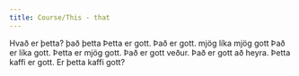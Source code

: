 ```yaml
---
title: Course/This - that
---
```

<vocabulary>
Hvað er þetta?
það
þetta
Þetta er gott.
Það er gott.
mjög
líka
mjög gott
Það er líka gott.
Þetta er mjög gott.
Það er gott veður.
Það er gott að heyra.
Þetta kaffi er gott.
Er þetta kaffi gott?
</vocabulary>
